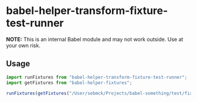 # babel-helper-transform-fixture-test-runner

**NOTE:** This is an internal Babel module and may not work outside. Use at your own risk.

## Usage

```javascript
import runFixtures from "babel-helper-transform-fixture-test-runner";
import getFixtures from "babel-helper-fixtures";

runFixtures(getFixtures("/User/sebmck/Projects/babel-something/test/fixtures"));
```
